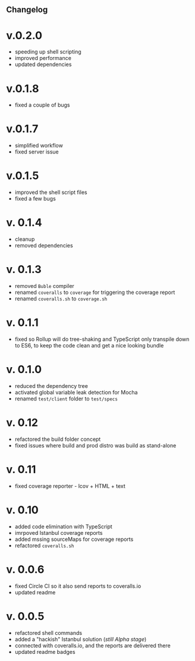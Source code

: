 ## Changelog

# v.0.2.0

- speeding up shell scripting
- improved performance
- updated dependencies

# v.0.1.8

- fixed a couple of bugs

# v.0.1.7

- simplified workflow
- fixed server issue

# v.0.1.5

- improved the shell script files
- fixed a few bugs

# v. 0.1.4

- cleanup
- removed dependencies

# v. 0.1.3

- removed `Buble` compiler
- renamed `coveralls` to `coverage` for triggering the coverage report
- renamed `coveralls.sh` to `coverage.sh`

# v. 0.1.1

- fixed so Rollup will do tree-shaking and TypeScript only transpile down to ES6, to
  keep the code clean and get a nice looking bundle

# v. 0.1.0

- reduced the dependency tree
- activated global variable leak detection for Mocha
- renamed `test/client` folder to `test/specs`

# v. 0.12

- refactored the build folder concept
- fixed issues where build and prod distro was build as stand-alone

# v. 0.11

- fixed coverage reporter - lcov + HTML + text

# v. 0.10

- added code elimination with TypeScript
- imrpoved Istanbul coverage reports
- added mssing sourceMaps for coverage reports
- refactored `coveralls.sh`

# v. 0.0.6

- fixed Circle CI so it also send reports to coveralls.io
- updated readme

# v. 0.0.5

- refactored shell commands
- added a "hackish" Istanbul solution (*still Alpha stage*)
- connected with coveralls.io, and the reports are delivered there
- updated readme badges